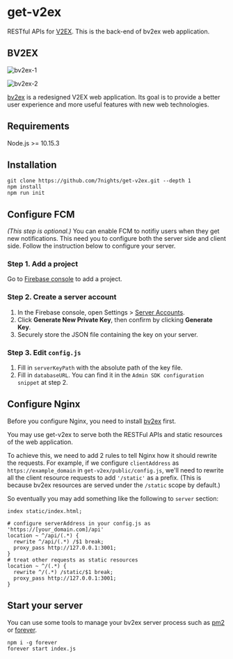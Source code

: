 get-v2ex
================================

RESTful APIs for [V2EX](https://www.v2ex.com). This is the back-end of bv2ex web application.

## BV2EX

![bv2ex-1](https://user-images.githubusercontent.com/3193621/61509683-3d907c80-aa22-11e9-8d63-8faa757099e9.png)

![bv2ex-2](https://user-images.githubusercontent.com/3193621/61509707-67e23a00-aa22-11e9-944e-ae2151d88810.png)

[bv2ex](https://github.com/7nights/bv2ex) is a redesigned V2EX web application. Its goal is to provide a better user experience and more useful features with new web technologies.

## Requirements
Node.js >= 10.15.3

## Installation

```shell
git clone https://github.com/7nights/get-v2ex.git --depth 1
npm install
npm run init
```

## Configure FCM

*(This step is optional.)* You can enable FCM to notifiy users when they get new notifications. This need you to configure both the server side and client side. Follow the instruction below to configure your server.

### Step 1. Add a project

Go to [Firebase console](https://console.firebase.google.com/u/0/) to add a project.

### Step 2. Create a server account

1. In the Firebase console, open Settings > [Server Accounts](https://console.firebase.google.com/u/0/project/_/settings/serviceaccounts/adminsdk).
2. Click **Generate New Private Key**, then confirm by clicking **Generate Key**.
3. Securely store the JSON file containing the key on your server.

### Step 3. Edit `config.js`

1. Fill in `serverKeyPath` with the absolute path of the key file.
2. Fill in `databaseURL`. You can find it in the `Admin SDK configuration snippet` at step 2.

## Configure Nginx

Before you configure Nginx, you need to install [bv2ex](https://github.com/7nights/bv2ex) first.

You may use get-v2ex to serve both the RESTFul APIs and static resources of the web application. 

To achieve this, we need to add 2 rules to tell Nginx how it should rewrite the requests. For example, if we configure `clientAddress` as `https://example_domain` in `get-v2ex/public/config.js`, we'll need to rewrite all the client resource requests to add `'/static'` as a prefix. (This is because bv2ex resources are served under the `/static` scope by default.)

So eventually you may add something like the following to `server` section:

```nginx
index static/index.html;

# configure serverAddress in your config.js as 'https://[your_domain.com]/api'
location ~ ^/api/(.*) {
  rewrite ^/api/(.*) /$1 break;
  proxy_pass http://127.0.0.1:3001;
}
# treat other requests as static resources
location ~ ^/(.*) {
  rewrite ^/(.*) /static/$1 break;
  proxy_pass http://127.0.0.1:3001;
}
```

## Start your server

You can use some tools to manage your bv2ex server process such as [pm2](https://pm2.io/doc/en/runtime/overview/?utm_source=pm2&utm_medium=website&utm_campaign=rebranding) or [forever](https://www.npmjs.com/package/forever).

```shell
npm i -g forever
forever start index.js
```
